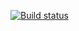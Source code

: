 [![Build status](https://ci.appveyor.com/api/projects/status/64p7dgbhc9h8u5vx?svg=true)](https://ci.appveyor.com/project/Darya9810/c1i)